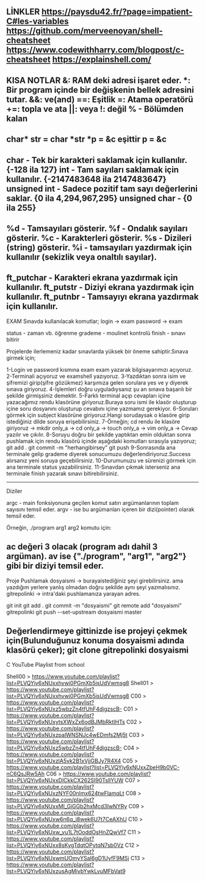 LİNKLER
https://paysdu42.fr/?page=impatient-C#les-variables
https://github.com/merveenoyan/shell-cheatsheet
https://www.codewithharry.com/blogpost/c-cheatsheet
https://explainshell.com/
------------------------------------------------------------------------------------------------------------------
KISA NOTLAR
&: RAM deki adresi işaret eder.
*: Bir program içinde bir değişkenin bellek adresini tutar.
&&: ve(and)
==: Eşitlik
=: Atama operatörü
+=: topla ve ata
||: veya
!: değil
% - Bölümden kalan
------------------------------------------------------------------------------------------------------------------
char* str = char *str
*p = &c eşittir p = &c
------------------------------------------------------------------------------------------------------------------
char - Tek bir karakteri saklamak için kullanılır. {-128 ila 127}
int - Tam sayıları saklamak için kullanılır. {-2147483648 ila 2147483647}
unsigned int - Sadece pozitif tam sayı değerlerini saklar. {0 ila 4,294,967,295}
unsigned char - {0 ila 255}
------------------------------------------------------------------------------------------------------------------
%d - Tamsayıları gösterir.
%f - Ondalık sayıları gösterir.
%c - Karakterleri gösterir.
%s - Dizileri (string) gösterir.
%i - tamsayıları yazdırmak için kullanılır (sekizlik veya onaltılı sayılar).
------------------------------------------------------------------------------------------------------------------
ft_putchar - Karakteri ekrana yazdırmak için kullanılır.
ft_putstr - Diziyi ekrana yazdırmak için kullanılır.
ft_putnbr - Tamsayıyı ekrana yazdırmak için kullanılır.
------------------------------------------------------------------------------------------------------------------
EXAM
Sınavda kullanılacak komutlar;
login -> exam
password -> exam

status - zaman vb. öğrenme
grademe - moulinet kontrolü
finish - sınavı bitirir

Projelerde ilerlemeniz kadar sınavlarda yüksek bir öneme sahiptir.Sınava girmek için;

1-Login ve password kısmına exam exam yazarak bilgisayarımızı açıyoruz.
2-Terminali açıyoruz ve examshell yazıyoruz.
3-Yazdıktan sonra isim ve şifremizi girip(şifre gözükmez) karşımıza gelen sorulara yes ve y diyerek sınava giriyoruz.
4-İşlemleri doğru uyguladıysanız şu an sınava başarılı bir şekilde girmişsiniz demektir.
5-Farklı terminal açıp cevapları içine yazacağımız rendu klasörüne giriyoruz.Buraya soru ismi ile klasör oluşturup içine soru dosyanını oluşturup cevabını içine yazmamız gerekiyor.
6-Soruları görmek için subject klasörüne giriyoruz.Hangi sorudaysak o klasöre girip istediğiniz dilde soruya erişebilirsiniz.
7-Örneğin; cd rendu ile klasöre giriyoruz -> mkdir only_a -> cd only_a -> touch only_a -> vim only_a -> Cevap yazılır ve çıkılır.
8-Soruyu doğru bir şekilde yaptıktan emin olduktan sonra pushlamak için rendu klasörü içinde aşağıdaki komutları sırasıyla yazıyoruz;
git add .
git commit -m "herhangibirsey"
git push
9-Sonrasında ana terminale gelip grademe diyerek sonucumuzu değerlendiriyoruz.Success alırsanız yeni soruya geçebilirsiniz.
10-Durumunuzu ve sürenizi görmek için ana terminale status yazabilirsiniz.
11-Sınavdan çıkmak isterseniz ana terminale finish yazarak sınavı bitirebilirsiniz.

------------------------------------------------------------------------------------------------------------------
Diziler

argc - main fonksiyonuna geçilen komut satırı argümanlarının toplam sayısını temsil eder.
argv - ise bu argümanları içeren bir dizi(pointer) olarak temsil eder.

Örneğin, ./program arg1 arg2 komutu için:

ac değeri 3 olacak (program adı dahil 3 argüman).
av ise {"./program", "arg1", "arg2"} gibi bir diziyi temsil eder.
------------------------------------------------------------------------------------------------------------------
Proje Pushlamak
dosyaismi -> burayaistediğiniz şeyi girebilirsiniz. ama yazdığım yerlere yanlış olmadan doğru şekilde aynı şeyi yazmalısınız.
gitrepolinki -> intra'daki pushlamanıza yarayan adres.


git init
git add .
git commit -m "dosyaismi"
git remote add "dosyaismi" gitrepolinki
git push --set-upstream dosyaismi master

Değerlendirmeye gittinizde ise projeyi çekmek için(Bulunduğunuz konuma dosyaismi adında klasörü çeker);
git clone gitrepolinki dosyaismi 
------------------------------------------------------------------------------------------------------------------
C YouTube Playlist from school

Shell00 > https://www.youtube.com/playlist?list=PLVQYiy6xNUxxhvwi0PGmXb5isUdVwmsg8
Shell01 > https://www.youtube.com/playlist?list=PLVQYiy6xNUxxhvwi0PGmXb5isUdVwmsg8
C00 > https://www.youtube.com/playlist?list=PLVQYiy6xNUxz5wbzZn4tfUhF4djgzscB-
C01 > https://www.youtube.com/playlist?list=PLVQYiy6xNUxytsXWxZx6odBJMbRktIHTs
C02 > https://www.youtube.com/playlist?list=PLVQYiy6xNUxzpalWNSNJc4wEDmfs2Mj5t
C03 > https://www.youtube.com/playlist?list=PLVQYiy6xNUxz5wbzZn4tfUhF4djgzscB-
C04 > https://www.youtube.com/playlist?list=PLVQYiy6xNUxzlA5vk2B1xVjjGBJy7R4X4
C05 > https://www.youtube.com/playlist?list=PLVQYiy6xNUxxZbeH9b0VC-nC6QsJRw5Ah
C06 > https://www.youtube.com/playlist?list=PLVQYiy6xNUxxDlCkkCX262SI90TsllYUW
C07 > https://www.youtube.com/playlist?list=PLVQYiy6xNUxzNYF00nlmx624twFlamqLt
C08 > https://www.youtube.com/playlist?list=PLVQYiy6xNUxxMI_GiGGb2hxMcd3IwNYRy
C09 > https://www.youtube.com/playlist?list=PLVQYiy6xNUxw6n6q_i8wek6U7t7CeAXhU
C10 > https://www.youtube.com/playlist?list=PLVQYiy6xNUxw_vu1L7tOoddOsHnZQwVf7
C11 > https://www.youtube.com/playlist?list=PLVQYiy6xNUxx8sKygTdqtOPytqN7sb0Vz
C12 > https://www.youtube.com/playlist?list=PLVQYiy6xNUxwmUOmyYSaI6gD1UyfF9MSj
C13 > https://www.youtube.com/playlist?list=PLVQYiy6xNUxzusAgMiybYwkLvuMFbVat9